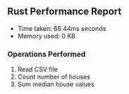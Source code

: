## Rust Performance Report
- Time taken: 68.44ms seconds
- Memory used: 0 KB
### Operations Performed
1. Read CSV file
2. Count number of houses
3. Sum median house values
